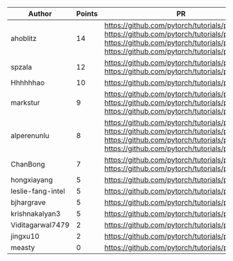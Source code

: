 | Author | Points | PR |
|--- | --- | ---|
| ahoblitz | 14 | https://github.com/pytorch/tutorials/pull/2662, https://github.com/pytorch/tutorials/pull/2647, https://github.com/pytorch/tutorials/pull/2642, https://github.com/pytorch/tutorials/pull/2640 | 
| spzala | 12 | https://github.com/pytorch/tutorials/pull/2667, https://github.com/pytorch/tutorials/pull/2635 | 
| Hhhhhhao | 10 | https://github.com/pytorch/tutorials/pull/2676 | 
| markstur | 9 | https://github.com/pytorch/tutorials/pull/2643, https://github.com/pytorch/tutorials/pull/2638, https://github.com/pytorch/tutorials/pull/2636 | 
| alperenunlu | 8 | https://github.com/pytorch/tutorials/pull/2673, https://github.com/pytorch/tutorials/pull/2660, https://github.com/pytorch/tutorials/pull/2656, https://github.com/pytorch/tutorials/pull/2649 | 
| ChanBong | 7 | https://github.com/pytorch/tutorials/pull/2644, https://github.com/pytorch/tutorials/pull/2639 | 
| hongxiayang | 5 | https://github.com/pytorch/tutorials/pull/2684 | 
| leslie-fang-intel | 5 | https://github.com/pytorch/tutorials/pull/2668 | 
| bjhargrave | 5 | https://github.com/pytorch/tutorials/pull/2661 | 
| krishnakalyan3 | 5 | https://github.com/pytorch/tutorials/pull/2653 | 
| Viditagarwal7479 | 2 | https://github.com/pytorch/tutorials/pull/2659 | 
| jingxu10 | 2 | https://github.com/pytorch/tutorials/pull/2657 | 
| measty | 0 | https://github.com/pytorch/tutorials/pull/2675 | 
